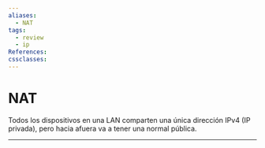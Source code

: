 ```yaml
---
aliases:
  - NAT
tags:
  - review
  - ip
References: 
cssclasses:
---
```

# NAT

Todos los dispositivos en una LAN comparten una única dirección IPv4 (IP privada), pero hacia afuera va a tener una normal pública.
***
